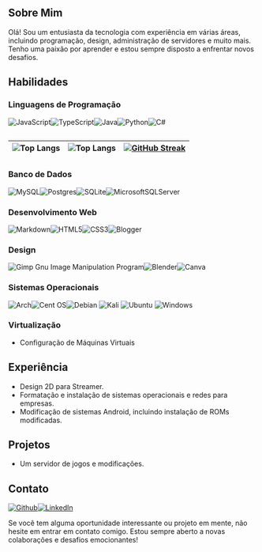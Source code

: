 ## Sobre Mim
Olá! Sou um entusiasta da tecnologia com experiência em várias áreas, incluindo programação, design, administração de servidores e muito mais. Tenho uma paixão por aprender e estou sempre disposto a enfrentar novos desafios.

## Habilidades

### Linguagens de Programação
![JavaScript](https://img.shields.io/badge/JavaScript-000?style=for-the-badge&logo=javascript)![TypeScript](https://img.shields.io/badge/TypeScript-000?style=for-the-badge&logo=typescript)![Java](https://img.shields.io/badge/Java-000?style=for-the-badge&logo=java)![Python](https://img.shields.io/badge/Python-000?style=for-the-badge&logo=python)![C#](https://img.shields.io/badge/C%23-000?style=for-the-badge&logo=c-sharp&logoColor=823085)

##
| ![Top Langs](https://github-readme-stats-git-masterrstaa-rickstaa.vercel.app/api/top-langs/?username=Sanremy&layout=compact&bg_color=000&border_color=30A3DC&title_color=E94D5F&text_color=FFF) |  ![Top Langs](https://github-readme-stats-git-masterrstaa-rickstaa.vercel.app/api/top-langs/?username=Sanremy&bg_color=000&border_color=30A3DC&title_color=E94D5F&text_color=FFF) | [![GitHub Streak](https://streak-stats.demolab.com/?user=Sanremy&theme=bear&background=000&border=30A3DC&dates=FFF)](https://git.io/streak-stats) |
|---|---|---|
##

### Banco de Dados
![MySQL](https://img.shields.io/badge/mysql-%2300f.svg?style=for-the-badge&logo=mysql&logoColor=white)![Postgres](https://img.shields.io/badge/postgres-%23316192.svg?style=for-the-badge&logo=postgresql&logoColor=white)![SQLite](https://img.shields.io/badge/sqlite-%2307405e.svg?style=for-the-badge&logo=sqlite&logoColor=white)![MicrosoftSQLServer](https://img.shields.io/badge/Microsoft%20SQL%20Server-CC2927?style=for-the-badge&logo=microsoft%20sql%20server&logoColor=white)

### Desenvolvimento Web
![Markdown](https://img.shields.io/badge/Markdown-000?style=for-the-badge&logo=markdown)![HTML5](https://img.shields.io/badge/HTML5-000?style=for-the-badge&logo=html5)![CSS3](https://img.shields.io/badge/CSS3-000?style=for-the-badge&logo=css3&logoColor=264CE4)![Blogger](https://img.shields.io/badge/Blogger-FF5722?style=for-the-badge&logo=blogger&logoColor=white)

### Design
![Gimp Gnu Image Manipulation Program](https://img.shields.io/badge/Gimp-657D8B?style=for-the-badge&logo=gimp&logoColor=FFFFFF)![Blender](https://img.shields.io/badge/blender-%23F5792A.svg?style=for-the-badge&logo=blender&logoColor=white)![Canva](https://img.shields.io/badge/Canva-%2300C4CC.svg?style=for-the-badge&logo=Canva&logoColor=white)

### Sistemas Operacionais

![Arch](https://img.shields.io/badge/Arch%20Linux-1793D1?logo=arch-linux&logoColor=fff&style=for-the-badge)![Cent OS](https://img.shields.io/badge/cent%20os-002260?style=for-the-badge&logo=centos&logoColor=F0F0F0)![Debian](https://img.shields.io/badge/Debian-D70A53?style=for-the-badge&logo=debian&logoColor=white)
![Kali](https://img.shields.io/badge/Kali-268BEE?style=for-the-badge&logo=kalilinux&logoColor=white)
![Ubuntu](https://img.shields.io/badge/Ubuntu-E95420?style=for-the-badge&logo=ubuntu&logoColor=white)
![Windows](https://img.shields.io/badge/Windows-0078D6?style=for-the-badge&logo=windows&logoColor=white)

### Virtualização
- Configuração de Máquinas Virtuais

## Experiência

- Design 2D para Streamer.
- Formatação e instalação de sistemas operacionais e redes para empresas.
- Modificação de sistemas Android, incluindo instalação de ROMs modificadas.

## Projetos

- Um servidor de jogos e modificações.

## Contato

<a href="https://github.com/Sanremy" target="_blank"><img alt="Github"  src="https://img.shields.io/badge/GitHub-%2312100E.svg?&style=for-the-badge&logo=Github&logoColor=white" /></a><a href="https://www.linkedin.com/in/rodrigo-cavalcante-00898122a" target="_blank"><img alt="LinkedIn" src="https://img.shields.io/badge/linkedin-%2312100E.svg?&style=for-the-badge&logo=linkedin&logoColor=blue" /></a>

Se você tem alguma oportunidade interessante ou projeto em mente, não hesite em entrar em contato comigo. Estou sempre aberto a novas colaborações e desafios emocionantes!
